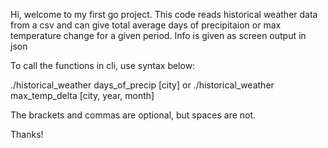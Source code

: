 Hi, welcome to my first go project.  This code reads historical weather data from a csv and can give total average days of precipitaion or max temperature change for a given period.  Info is given as screen output in json

To call the functions in cli, use syntax below:

./historical_weather days_of_precip [city]
or
./historical_weather max_temp_delta [city, year, month]

The brackets and commas are optional, but spaces are not.

Thanks!